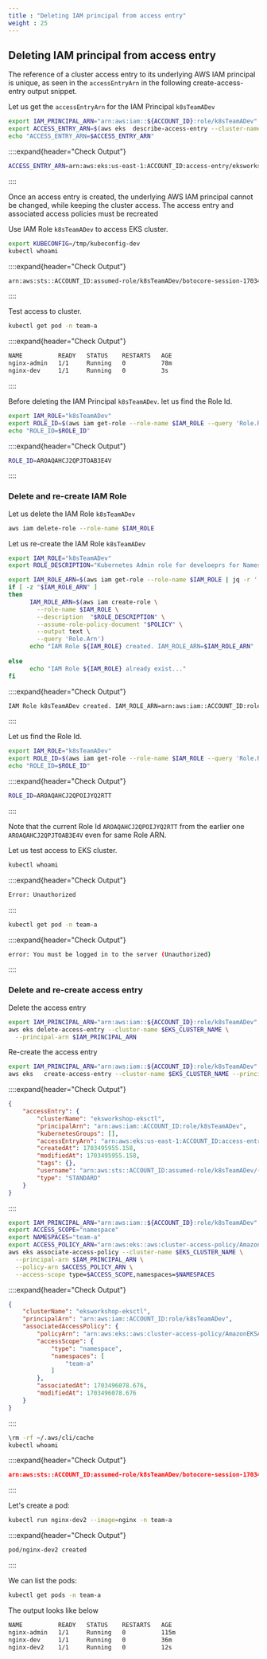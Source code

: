```yaml
---
title : "Deleting IAM principal from access entry"
weight : 25
---
```


## Deleting IAM principal from access entry


The reference of a cluster access entry to its underlying AWS IAM principal is unique, as seen in the `accessEntryArn` in the following create-access-entry output snippet.

Let us get the `accessEntryArn` for the IAM Principal `k8sTeamADev`

```bash
export IAM_PRINCIPAL_ARN="arn:aws:iam::${ACCOUNT_ID}:role/k8sTeamADev"
export ACCESS_ENTRY_ARN=$(aws eks  describe-access-entry --cluster-name $EKS_CLUSTER_NAME --principal-arn $IAM_PRINCIPAL_ARN  --query 'accessEntry.accessEntryArn' --output text)
echo "ACCESS_ENTRY_ARN=$ACCESS_ENTRY_ARN"
```

::::expand{header="Check Output"}
```bash
ACCESS_ENTRY_ARN=arn:aws:eks:us-east-1:ACCOUNT_ID:access-entry/eksworkshop-eksctl/role/ACCOUNT_ID/k8sTeamADev/a2c64ff4-f10f-08c2-4e54-b1ea2b0468b1
```
::::


Once an access entry is created, the underlying AWS IAM principal cannot be changed, while keeping the cluster access. The access entry and associated access policies must be recreated

Use IAM Role `k8sTeamADev` to access EKS cluster.

```bash
export KUBECONFIG=/tmp/kubeconfig-dev
kubectl whoami
```

::::expand{header="Check Output"}
```bash
arn:aws:sts::ACCOUNT_ID:assumed-role/k8sTeamADev/botocore-session-1703494771
```
::::

Test access to cluster.


```bash
kubectl get pod -n team-a
```

::::expand{header="Check Output"}
```bash
NAME          READY   STATUS    RESTARTS   AGE
nginx-admin   1/1     Running   0          78m
nginx-dev     1/1     Running   0          3s
```
::::


Before deleting the IAM Principal `k8sTeamADev`. let us find the Role Id.

```bash
export IAM_ROLE="k8sTeamADev"
export ROLE_ID=$(aws iam get-role --role-name $IAM_ROLE --query 'Role.RoleId' --output text)
echo "ROLE_ID=$ROLE_ID"
```

::::expand{header="Check Output"}
```bash
ROLE_ID=AROAQAHCJ2QPJTOAB3E4V
```
::::

### Delete and re-create IAM Role

Let us delete the IAM Role `k8sTeamADev`

```bash
aws iam delete-role --role-name $IAM_ROLE
```


Let us re-create the IAM Role `k8sTeamADev`

```bash
export IAM_ROLE="k8sTeamADev"
export ROLE_DESCRIPTION="Kubernetes Admin role for develoeprs for Namespace team-a"

export IAM_ROLE_ARN=$(aws iam get-role --role-name $IAM_ROLE | jq -r '.Role.Arn')
if [ -z "$IAM_ROLE_ARN" ]
then
      IAM_ROLE_ARN=$(aws iam create-role \
        --role-name $IAM_ROLE \
        --description  "$ROLE_DESCRIPTION" \
        --assume-role-policy-document "$POLICY" \
        --output text \
        --query 'Role.Arn')
      echo "IAM Role ${IAM_ROLE} created. IAM_ROLE_ARN=$IAM_ROLE_ARN"
  
else
      echo "IAM Role ${IAM_ROLE} already exist..."
fi
```

::::expand{header="Check Output"}
```bash
IAM Role k8sTeamADev created. IAM_ROLE_ARN=arn:aws:iam::ACCOUNT_ID:role/k8sTeamADev
```
::::

Let us find the Role Id.

```bash
export IAM_ROLE="k8sTeamADev"
export ROLE_ID=$(aws iam get-role --role-name $IAM_ROLE --query 'Role.RoleId' --output text)
echo "ROLE_ID=$ROLE_ID"
```

::::expand{header="Check Output"}
```bash
ROLE_ID=AROAQAHCJ2QPOIJYQ2RTT
```
::::

Note that the current Role Id `AROAQAHCJ2QPOIJYQ2RTT` from the earlier one `AROAQAHCJ2QPJTOAB3E4V` even for same Role ARN.

Let us test access to EKS cluster.

```bash
kubectl whoami
```

::::expand{header="Check Output"}
```bash
Error: Unauthorized
```
::::


```bash
kubectl get pod -n team-a
```

::::expand{header="Check Output"}
```bash
error: You must be logged in to the server (Unauthorized)
```
::::

### Delete and re-create access entry

Delete the access entry

```bash
export IAM_PRINCIPAL_ARN="arn:aws:iam::${ACCOUNT_ID}:role/k8sTeamADev"
aws eks delete-access-entry --cluster-name $EKS_CLUSTER_NAME \
  --principal-arn $IAM_PRINCIPAL_ARN
```

Re-create the access entry

```bash
export IAM_PRINCIPAL_ARN="arn:aws:iam::${ACCOUNT_ID}:role/k8sTeamADev"
aws eks   create-access-entry --cluster-name $EKS_CLUSTER_NAME --principal-arn $IAM_PRINCIPAL_ARN --type $TYPE
```

::::expand{header="Check Output"}
```json
{
    "accessEntry": {
        "clusterName": "eksworkshop-eksctl",
        "principalArn": "arn:aws:iam::ACCOUNT_ID:role/k8sTeamADev",
        "kubernetesGroups": [],
        "accessEntryArn": "arn:aws:eks:us-east-1:ACCOUNT_ID:access-entry/eksworkshop-eksctl/role/ACCOUNT_ID/k8sTeamADev/d8c65022-b943-703a-4dc3-7ea66a5b5a59",
        "createdAt": 1703495955.158,
        "modifiedAt": 1703495955.158,
        "tags": {},
        "username": "arn:aws:sts::ACCOUNT_ID:assumed-role/k8sTeamADev/{{SessionName}}",
        "type": "STANDARD"
    }
}
```
::::


```bash
export IAM_PRINCIPAL_ARN="arn:aws:iam::${ACCOUNT_ID}:role/k8sTeamADev"
export ACCESS_SCOPE="namespace"
export NAMESPACES="team-a"
export ACCESS_POLICY_ARN="arn:aws:eks::aws:cluster-access-policy/AmazonEKSAdminPolicy"
aws eks associate-access-policy --cluster-name $EKS_CLUSTER_NAME \
  --principal-arn $IAM_PRINCIPAL_ARN \
  --policy-arn $ACCESS_POLICY_ARN \
  --access-scope type=$ACCESS_SCOPE,namespaces=$NAMESPACES
```

::::expand{header="Check Output"}
```json
{
    "clusterName": "eksworkshop-eksctl",
    "principalArn": "arn:aws:iam::ACCOUNT_ID:role/k8sTeamADev",
    "associatedAccessPolicy": {
        "policyArn": "arn:aws:eks::aws:cluster-access-policy/AmazonEKSAdminPolicy",
        "accessScope": {
            "type": "namespace",
            "namespaces": [
                "team-a"
            ]
        },
        "associatedAt": 1703496078.676,
        "modifiedAt": 1703496078.676
    }
}
```
::::


```bash
\rm -rf ~/.aws/cli/cache
kubectl whoami
```

::::expand{header="Check Output"}
```json
arn:aws:sts::ACCOUNT_ID:assumed-role/k8sTeamADev/botocore-session-1703496838
```
::::


Let's create a pod:

```bash
kubectl run nginx-dev2 --image=nginx -n team-a
```

::::expand{header="Check Output"}
```bash
pod/nginx-dev2 created
```
::::

We can list the pods:

```bash
kubectl get pods -n team-a
```

The output looks like below

```bash
NAME          READY   STATUS    RESTARTS   AGE
nginx-admin   1/1     Running   0          115m
nginx-dev     1/1     Running   0          36m
nginx-dev2    1/1     Running   0          12s
```
